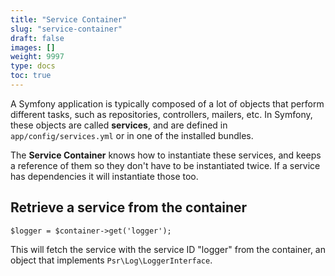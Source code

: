 ```yaml
---
title: "Service Container"
slug: "service-container"
draft: false
images: []
weight: 9997
type: docs
toc: true
---
```


A Symfony application is typically composed of a lot of objects that perform different tasks, such as repositories, controllers, mailers, etc. In Symfony, these objects are called **services**, and are defined in `app/config/services.yml` or in one of the installed bundles.

The **Service Container** knows how to instantiate these services, and keeps a reference of them so they don't have to be instantiated twice. If a service has dependencies it will instantiate those too.

## Retrieve a service from the container
    $logger = $container->get('logger');

This will fetch the service with the service ID "logger" from the container, an object that implements `Psr\Log\LoggerInterface`.


